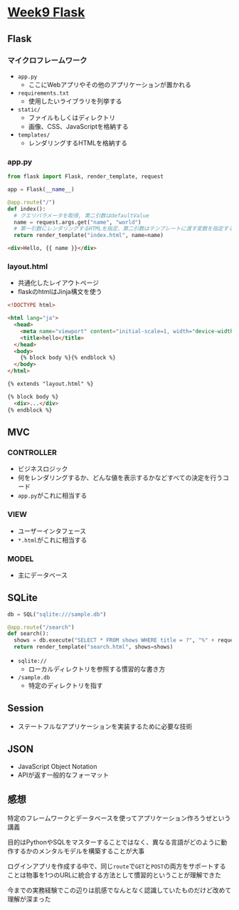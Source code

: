 # [Week9 Flask](https://cs50.jp/x/2022/week9/)

## Flask

### マイクロフレームワーク

- `app.py`
  - ここにWebアプリやその他のアプリケーションが置かれる
- `requirements.txt`
  - 使用したいライブラリを列挙する
- `static/`
  - ファイルもしくはディレクトリ
  - 画像、CSS、JavaScriptを格納する
- `templates/`
  - レンダリングするHTMLを格納する

### app.py

```python
from flask import Flask, render_template, request

app = Flask(__name__)

@app.route("/")
def index():
  # クエリパラメータを取得, 第二引数はdefaultValue
  name = request.args.get("name", "world")
  # 第一引数にレンダリングするHTMLを指定、第二引数はテンプレートに渡す変数を指定する
  return render_template("index.html", name=name)
```

```html
<div>Hello, {{ name }}</div>
```

### layout.html

- 共通化したレイアウトページ
- flaskのhtmlはJinja構文を使う

```html
<!DOCTYPE html>

<html lang="ja">
  <head>
    <meta name="viewport" content="initial-scale=1, width="device-width">
    <title>hello</title>
  </head>
  <body>
    {% block body %}{% endblock %}
  </body>
</html>
```

```html
{% extends "layout.html" %}

{% block body %}
  <div>...</div>
{% endblock %}
```

## MVC

### CONTROLLER

- ビジネスロジック
- 何をレンダリングするか、どんな値を表示するかなどすべての決定を行うコード
- `app.py`がこれに相当する

### VIEW

- ユーザーインタフェース
- `*.html`がこれに相当する

### MODEL

- 主にデータベース

## SQLite

```python
db = SQL("sqlite:///sample.db")

@app.route("/search")
def search():
  shows = db.execute("SELECT * FROM shows WHERE title = ?", "%" + request.args.get("q") + "%")
  return render_template("search.html", shows=shows)
```

- `sqlite://`
  - ローカルディレクトリを参照する慣習的な書き方
- `/sample.db`
  - 特定のディレクトリを指す

## Session

- ステートフルなアプリケーションを実装するために必要な技術

## JSON

- JavaScript Object Notation
- APIが返す一般的なフォーマット

## 感想

特定のフレームワークとデータベースを使ってアプリケーション作ろうぜという講義

目的はPythonやSQLをマスターすることではなく、異なる言語がどのように動作するかのメンタルモデルを構築することが大事

ログインアプリを作成する中で、同じ`route`で`GET`と`POST`の両方をサポートすることは物事を1つのURLに統合する方法として慣習的ということが理解できた

今までの実務経験でこの辺りは肌感でなんとなく認識していたものだけど改めて理解が深まった
